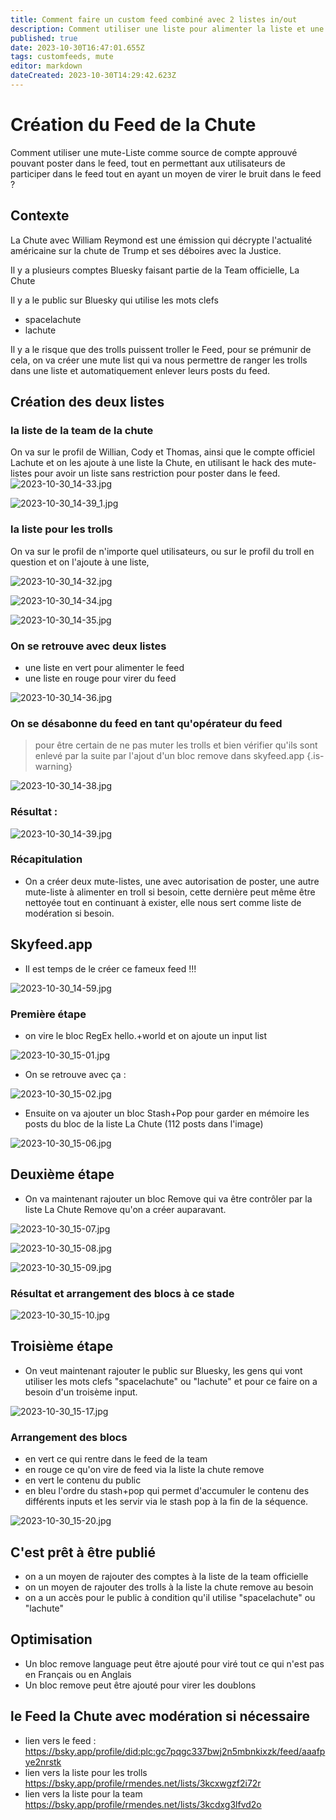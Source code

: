 ```yaml
---
title: Comment faire un custom feed combiné avec 2 listes in/out
description: Comment utiliser une liste pour alimenter la liste et une liste pour comme source remove?
published: true
date: 2023-10-30T16:47:01.655Z
tags: customfeeds, mute
editor: markdown
dateCreated: 2023-10-30T14:29:42.623Z
---
```


# Création du Feed de la Chute

Comment utiliser une mute-Liste comme source de compte approuvé pouvant poster dans le feed, tout en permettant aux utilisateurs de participer dans le feed tout en ayant un moyen de virer le bruit dans le feed ? 

## Contexte

La Chute avec William Reymond est une émission qui décrypte l'actualité américaine sur la chute de Trump et ses déboires avec la Justice. 

Il y a plusieurs comptes Bluesky faisant partie de la Team officielle, La Chute

Il y a le public sur Bluesky qui utilise les mots clefs 
- spacelachute
- lachute

Il y a le risque que des trolls puissent troller le Feed, pour se prémunir de cela, on va créer une mute list qui va nous permettre de ranger les trolls dans une liste et automatiquement enlever leurs posts du feed. 

## Création des deux listes

### la liste de la team de la chute

On va sur le profil de Willian, Cody et Thomas, ainsi que le compte officiel Lachute
et on les ajoute à une liste la Chute, en utilisant le hack des mute-listes pour avoir un liste sans restriction pour poster dans le feed. 
![2023-10-30_14-33.jpg](/captures/2023-10-30_14-33.jpg)

![2023-10-30_14-39_1.jpg](/captures/2023-10-30_14-39_1.jpg)


### la liste pour les trolls


On va sur le profil de n'importe quel utilisateurs, ou sur le profil du troll en question et on l'ajoute à une liste, 

![2023-10-30_14-32.jpg](/captures/2023-10-30_14-32.jpg)

![2023-10-30_14-34.jpg](/captures/2023-10-30_14-34.jpg)

![2023-10-30_14-35.jpg](/captures/2023-10-30_14-35.jpg)

### On se retrouve avec deux listes
- une liste en vert pour alimenter le feed
- une liste en rouge pour virer du feed

![2023-10-30_14-36.jpg](/captures/2023-10-30_14-36.jpg)

### On se désabonne du feed en tant qu'opérateur du feed

> pour être certain de ne pas muter les trolls et bien vérifier qu'ils sont enlevé par la suite par l'ajout d'un bloc remove dans skyfeed.app
{.is-warning}


![2023-10-30_14-38.jpg](/captures/2023-10-30_14-38.jpg)

### Résultat : 

![2023-10-30_14-39.jpg](/captures/2023-10-30_14-39.jpg)

### Récapitulation


- On a créer deux mute-listes, une avec autorisation de poster, une autre mute-liste à alimenter en troll si besoin, cette dernière peut même être nettoyée tout en continuant à exister, elle nous sert comme liste de modération si besoin.

## Skyfeed.app

- Il est temps de le créer ce fameux feed !!!

![2023-10-30_14-59.jpg](/captures/2023-10-30_14-59.jpg)

### Première étape 

- on vire le bloc RegEx hello.+world et on ajoute un input list

![2023-10-30_15-01.jpg](/captures/2023-10-30_15-01.jpg)

- On se retrouve avec ça : 

![2023-10-30_15-02.jpg](/captures/2023-10-30_15-02.jpg)

- Ensuite on va ajouter un bloc Stash+Pop pour garder en mémoire les posts du bloc de la liste La Chute (112 posts dans l'image)

![2023-10-30_15-06.jpg](/captures/2023-10-30_15-06.jpg)

## Deuxième étape

- On va maintenant rajouter un bloc Remove qui va être contrôler par la liste La Chute Remove qu'on a créer auparavant. 

![2023-10-30_15-07.jpg](/captures/2023-10-30_15-07.jpg)

![2023-10-30_15-08.jpg](/captures/2023-10-30_15-08.jpg)

![2023-10-30_15-09.jpg](/captures/2023-10-30_15-09.jpg)

### Résultat et arrangement des blocs à ce stade

![2023-10-30_15-10.jpg](/captures/2023-10-30_15-10.jpg)

## Troisième étape

- On veut maintenant rajouter le public sur Bluesky, les gens qui vont utiliser les mots clefs "spacelachute" ou "lachute" et pour ce faire on a besoin d'un troisème input.

![2023-10-30_15-17.jpg](/captures/2023-10-30_15-17.jpg)

### Arrangement des blocs

- en vert ce qui rentre dans le feed de la team
- en rouge ce qu'on vire de feed via la liste la chute remove
- en vert le contenu du public
- en bleu l'ordre du stash+pop qui permet d'accumuler le contenu des différents inputs et les servir via le stash pop à la fin de la séquence.

![2023-10-30_15-20.jpg](/captures/2023-10-30_15-20.jpg)

## C'est prêt à être publié

- on a un moyen de rajouter des comptes à la liste de la team officielle
- on un moyen de rajouter des trolls à la liste la chute remove au besoin
- on a un accès pour le public à condition qu'il utilise "spacelachute" ou "lachute"

## Optimisation

- Un bloc remove language peut être ajouté pour viré tout ce qui n'est pas en Français ou en Anglais
- Un bloc remove peut être ajouté pour virer les doublons


## le Feed la Chute avec modération si nécessaire

- lien vers le feed :  
https://bsky.app/profile/did:plc:gc7pqgc337bwj2n5mbnkixzk/feed/aaafpye2nrstk
- lien vers la liste pour les trolls
https://bsky.app/profile/rmendes.net/lists/3kcxwgzf2i72r
- lien vers la liste pour la team
https://bsky.app/profile/rmendes.net/lists/3kcdxg3lfvd2o
